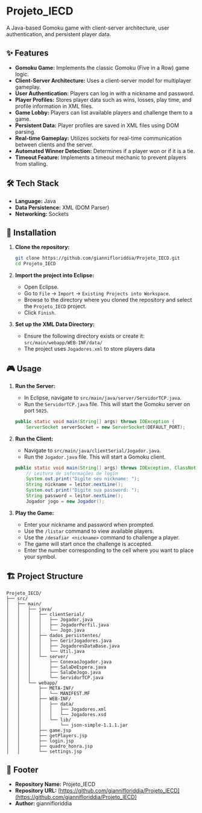 # Projeto_IECD

A Java-based Gomoku game with client-server architecture, user authentication, and persistent player data.


## ✨ Features
*   **Gomoku Game:** Implements the classic Gomoku (Five in a Row) game logic.
*   **Client-Server Architecture:** Uses a client-server model for multiplayer gameplay.
*   **User Authentication:** Players can log in with a nickname and password.
*   **Player Profiles:** Stores player data such as wins, losses, play time, and profile information in XML files.
*   **Game Lobby:** Players can list available players and challenge them to a game.
*   **Persistent Data:** Player profiles are saved in XML files using DOM parsing.
*   **Real-time Gameplay:** Utilizes sockets for real-time communication between clients and the server.
*   **Automated Winner Detection:** Determines if a player won or if it is a tie.
*   **Timeout Feature:** Implements a timeout mechanic to prevent players from stalling.

## 🛠️ Tech Stack
*   **Language:** Java
*   **Data Persistence:** XML (DOM Parser)
*   **Networking:** Sockets

## 🚀 Installation
1.  **Clone the repository:**
    ```bash
    git clone https://github.com/giannifloriddia/Projeto_IECD.git
    cd Projeto_IECD
    ```
2.  **Import the project into Eclipse:**
    *   Open Eclipse.
    *   Go to `File` -> `Import` -> `Existing Projects into Workspace`.
    *   Browse to the directory where you cloned the repository and select the `Projeto_IECD` project.
    *   Click `Finish`.

3.  **Set up the XML Data Directory:**
    *   Ensure the following directory exists or create it:
        `src/main/webapp/WEB-INF/data/`
    *   The project uses `Jogadores.xml` to store players data

## 🎮 Usage
1.  **Run the Server:**
    *   In Eclipse, navigate to `src/main/java/server/ServidorTCP.java`.
    *   Run the `ServidorTCP.java` file. This will start the Gomoku server on port `5025`.
    ```java
    public static void main(String[] args) throws IOException {
        ServerSocket serverSocket = new ServerSocket(DEFAULT_PORT);
    ```

2.  **Run the Client:**
    *   Navigate to `src/main/java/clientSerial/Jogador.java`.
    *   Run the `Jogador.java` file. This will start a Gomoku client.
    ```java
    public static void main(String[] args) throws IOException, ClassNotFoundException {
        // Leitura de informações de login
        System.out.print("Digite seu nickname: ");
        String nickname = leitor.nextLine();
        System.out.print("Digite sua password: ");
        String password = leitor.nextLine();
        Jogador jogo = new Jogador();
    ```

3.  **Play the Game:**
    *   Enter your nickname and password when prompted.
    *   Use the `/listar` command to view available players.
    *   Use the `/desafiar <nickname>` command to challenge a player.
    *   The game will start once the challenge is accepted.
    *   Enter the number corresponding to the cell where you want to place your symbol.

## 🏗️ Project Structure
```
Projeto_IECD/
├── src/
│   ├── main/
│   │   ├── java/
│   │   │   ├── clientSerial/
│   │   │   │   ├── Jogador.java
│   │   │   │   ├── JogadorPerfil.java
│   │   │   │   └── Jogo.java
│   │   │   ├── dados_persistentes/
│   │   │   │   ├── GerirJogadores.java
│   │   │   │   ├── JogadoresDataBase.java
│   │   │   │   └── Util.java
│   │   │   └── server/
│   │   │       ├── ConexaoJogador.java
│   │   │       ├── SalaDeEspera.java
│   │   │       ├── SalaDeJogo.java
│   │   │       └── ServidorTCP.java
│   │   └── webapp/
│   │       ├── META-INF/
│   │       │   └── MANIFEST.MF
│   │       ├── WEB-INF/
│   │       │   ├── data/
│   │       │   │   ├── Jogadores.xml
│   │       │   │   └── Jogadores.xsd
│   │       │   └── lib/
│   │       │       └── json-simple-1.1.1.jar
│   │       ├── game.jsp
│   │       ├── getPlayers.jsp
│   │       ├── login.jsp
│   │       ├── quadro_honra.jsp
│   │       └── settings.jsp
```

## 📝 Footer
*   **Repository Name:** Projeto_IECD
*   **Repository URL:** [https://github.com/giannifloriddia/Projeto_IECD](https://github.com/giannifloriddia/Projeto_IECD)
*   **Author:** giannifloriddia
